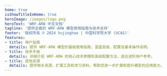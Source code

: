 ```yaml
---
home: true
isShowTitleInHome: true
heroImage: /images/logo.png
heroText: 'WRF-ARW 中文文档'
tagline: '提供全面的 WRF-ARW 模型使用指南与技术支持'
footer: '版权所有 © 2024 hujinghao | 中国科学院大学 (UCAS)'
features:
- title: 用户指南
  details: 提供 WRF-ARW 模型的基础使用指南，涵盖安装、配置及基本操作说明。
- title: 技术手册
  details: 详细介绍 WRF-ARW 的核心技术原理和高级配置方法，适合进阶用户参考。
- title: 其他资源
  details: 提供相关资源、扩展工具和学习资料，帮助您进一步扩展和提升模型的应用能力。
---
```

